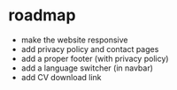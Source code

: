 # roadmap

- make the website responsive
- add privacy policy and contact pages
- add a proper footer (with privacy policy)
- add a language switcher (in navbar)
- add CV download link
